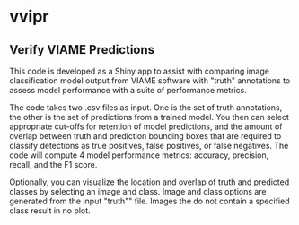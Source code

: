 #  vvipr
## Verify VIAME Predictions

This code is developed as a Shiny app to assist with comparing image classification model output from VIAME software with "truth" annotations to assess model performance with a suite of performance metrics.

The code takes two .csv files as input. One is the set of truth annotations, the other is the set of predictions from a trained model. You then can select appropriate cut-offs for retention of model predictions, and the amount of overlap between truth and prediction bounding boxes that are required to classify detections as true positives, false positives, or false negatives. The code will compute 4 model performance metrics: accuracy, precision, recall, and the F1 score. 

Optionally, you can visualize the location and overlap of truth and predicted classes by selecting an image and class. Image and class options are generated from the input "truth"" file. Images the do not contain a specified class result in no plot. 

